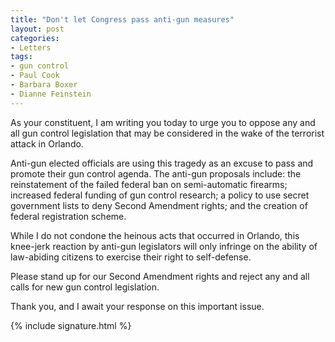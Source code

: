```yaml
---
title: "Don't let Congress pass anti-gun measures"
layout: post
categories:
- Letters
tags:
- gun control
- Paul Cook
- Barbara Boxer
- Dianne Feinstein
---
```


As your constituent, I am writing you today to urge you to oppose any and all gun control legislation that may be considered in the wake of the terrorist attack in Orlando.

Anti-gun elected officials are using this tragedy as an excuse to pass and promote their gun control agenda. The anti-gun proposals include: the reinstatement of the failed federal ban on semi-automatic firearms; increased federal funding of gun control research; a policy to use secret government lists to deny Second Amendment rights; and the creation of federal registration scheme.

While I do not condone the heinous acts that occurred in Orlando, this knee-jerk reaction by anti-gun legislators will only infringe on the ability of law-abiding citizens to exercise their right to self-defense.

Please stand up for our Second Amendment rights and reject any and all calls for new gun control legislation.

Thank you, and I await your response on this important issue.

{% include signature.html %}
